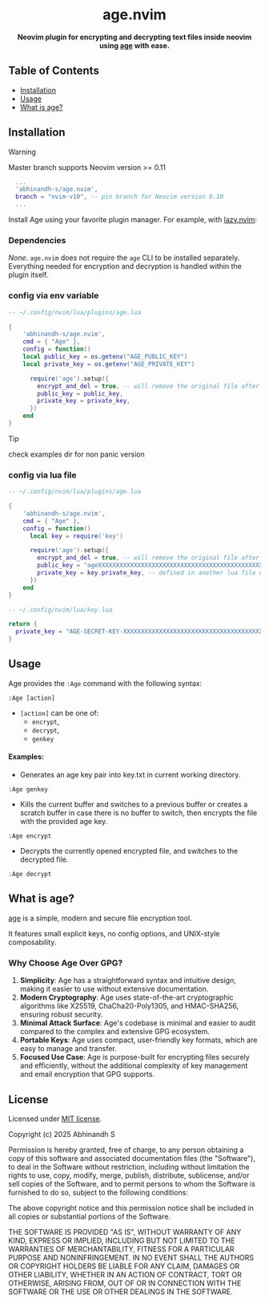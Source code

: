 <div align="center">

# age.nvim

</div>

<div align="center">

**Neovim plugin for encrypting and decrypting text files inside neovim using [age](https://github.com/FiloSottile/age) with ease.**

</div>

## Table of Contents  

- [Installation](#installation)  
- [Usage](#usage)  
- [What is age?](#what-is-age)  

## Installation

> [!WARNING]
> Master branch supports Neovim version >= 0.11

```lua
  ...  
  'abhinandh-s/age.nvim',
  branch = "nvim-v10", -- pin branch for Neovim version 0.10
  ...
```

Install Age using your favorite plugin manager. For example, with [lazy.nvim](https://github.com/folke/lazy.nvim):

### Dependencies

*None*. `age.nvim` does not require the `age` CLI to be installed separately.
Everything needed for encryption and decryption is handled within the plugin itself.


### config via env variable

```lua
-- ~/.config/nvim/lua/plugins/age.lua

{
    'abhinandh-s/age.nvim',
    cmd = { "Age" },
    config = function()
    local public_key = os.getenv("AGE_PUBLIC_KEY")
    local private_key = os.getenv("AGE_PRIVATE_KEY")

      require('age').setup({
        encrypt_and_del = true, -- will remove the original file after encrypting.
        public_key = public_key,
        private_key = private_key,
      })
    end
}
```

> [!TIP]
> check examples dir for non panic version

### config via lua file 

```lua
-- ~/.config/nvim/lua/plugins/age.lua

{
    'abhinandh-s/age.nvim',
    cmd = { "Age" },
    config = function()
      local key = require('key')

      require('age').setup({
        encrypt_and_del = true, -- will remove the original file after encrypting.
        public_key = "ageXXXXXXXXXXXXXXXXXXXXXXXXXXXXXXXXXXXXXXXXXXXXXXXXXXXXXXXXXXX",
        private_key = key.private_key, -- defined in another lua file which is not included in git for safety
      })
    end
}
```
```lua
-- ~/.config/nvim/lua/key.lua

return {
  private_key = "AGE-SECRET-KEY-XXXXXXXXXXXXXXXXXXXXXXXXXXXXXXXXXXXXXXXXXXXXXXXXXXXXXXXXXXX",
}
```

## Usage

Age provides the `:Age` command with the following syntax:

```vim
:Age [action]
```

- `[action]` can be one of:
  - `encrypt`,
  - `decrypt`,
  - `genkey`

#### Examples:

- Generates an age key pair into key.txt in current working directory.

```vim
:Age genkey
```

- Kills the current buffer and switches to a previous buffer or creates a scratch buffer in case there is no buffer to switch, then encrypts the file with the provided age key.

```vim
:Age encrypt
```

- Decrypts the currently opened encrypted file, and switches to the decrypted file. 
```vim
:Age decrypt
```
## What is age?

[age](https://age-encryption.org/) is a simple, modern and secure file encryption tool.

It features small explicit keys, no config options, and UNIX-style composability.

### Why Choose Age Over GPG?

1. **Simplicity**: Age has a straightforward syntax and intuitive design, making it easier to use without extensive documentation.
2. **Modern Cryptography**: Age uses state-of-the-art cryptographic algorithms like X25519, ChaCha20-Poly1305, and HMAC-SHA256, ensuring robust security.
3. **Minimal Attack Surface**: Age's codebase is minimal and easier to audit compared to the complex and extensive GPG ecosystem.
4. **Portable Keys**: Age uses compact, user-friendly key formats, which are easy to manage and transfer.
5. **Focused Use Case**: Age is purpose-built for encrypting files securely and efficiently, without the additional complexity of key management and email encryption that GPG supports.


## License

Licensed under <a href="LICENSE">MIT license</a>.


Copyright (c) 2025 Abhinandh S

Permission is hereby granted, free of charge, to any person obtaining a copy
of this software and associated documentation files (the "Software"), to deal
in the Software without restriction, including without limitation the rights
to use, copy, modify, merge, publish, distribute, sublicense, and/or sell
copies of the Software, and to permit persons to whom the Software is
furnished to do so, subject to the following conditions:

The above copyright notice and this permission notice shall be included in all
copies or substantial portions of the Software.

THE SOFTWARE IS PROVIDED "AS IS", WITHOUT WARRANTY OF ANY KIND, EXPRESS OR
IMPLIED, INCLUDING BUT NOT LIMITED TO THE WARRANTIES OF MERCHANTABILITY,
FITNESS FOR A PARTICULAR PURPOSE AND NONINFRINGEMENT. IN NO EVENT SHALL THE
AUTHORS OR COPYRIGHT HOLDERS BE LIABLE FOR ANY CLAIM, DAMAGES OR OTHER
LIABILITY, WHETHER IN AN ACTION OF CONTRACT, TORT OR OTHERWISE, ARISING FROM,
OUT OF OR IN CONNECTION WITH THE SOFTWARE OR THE USE OR OTHER DEALINGS IN THE
SOFTWARE.

